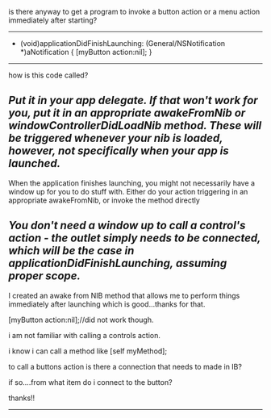 is there anyway to get a program to invoke a button action or a menu action immediately after starting?

----

    

- (void)applicationDidFinishLaunching: (General/NSNotification *)aNotification
{
    [myButton action:nil];
}


----
how is this code called?

*Put it in your app delegate. If that won't work for you, put it in an appropriate awakeFromNib or windowControllerDidLoadNib method. These will be triggered whenever your nib is loaded, however, not specifically when your app is launched.*
----

When the application finishes launching, you might not necessarily have a window up for you to do stuff with.  Either do your action triggering in an appropriate awakeFromNib, or invoke the method directly

*You don't need a window up to call a control's action - the outlet simply needs to be connected, which will be the case in applicationDidFinishLaunching, assuming proper scope.*
----
I created an awake from NIB method that allows me to perform things immediately after launching which is good...thanks for that.

[myButton action:nil];//did not work though.

i am not familiar with calling a controls action.

i know i can call a method like [self myMethod];

to call a buttons action is there a connection that needs to made in IB?

if so....from what item do i connect to the button?

thanks!!

----